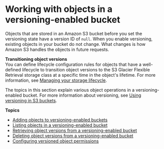 # Working with objects in a versioning\-enabled bucket<a name="manage-objects-versioned-bucket"></a>

Objects that are stored in an Amazon S3 bucket before you set the versioning state have a version ID of `null`\. When you enable versioning, existing objects in your bucket do not change\. What changes is how Amazon S3 handles the objects in future requests\.

**Transitioning object versions**  
You can define lifecycle configuration rules for objects that have a well\-defined lifecycle to transition object versions to the S3 Glacier Flexible Retrieval storage class at a specific time in the object's lifetime\. For more information, see [Managing your storage lifecycle](object-lifecycle-mgmt.md)\.

The topics in this section explain various object operations in a versioning\-enabled bucket\. For more information about versioning, see [Using versioning in S3 buckets](Versioning.md)\.

**Topics**
+ [Adding objects to versioning\-enabled buckets](AddingObjectstoVersioningEnabledBuckets.md)
+ [Listing objects in a versioning\-enabled bucket](list-obj-version-enabled-bucket.md)
+ [Retrieving object versions from a versioning\-enabled bucket](RetrievingObjectVersions.md)
+ [Deleting object versions from a versioning\-enabled bucket](DeletingObjectVersions.md)
+ [Configuring versioned object permissions](VersionedObjectPermissionsandACLs.md)